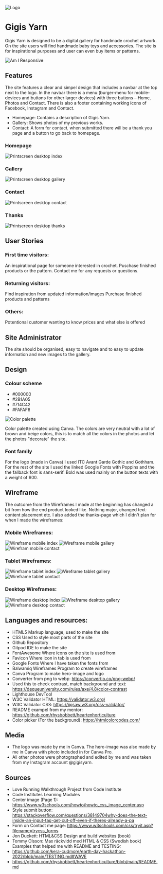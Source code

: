 ![Logo](assets/images/gylogo.webp.webp)

# Gigis Yarn
Gigis Yarn is designed to be a digital gallery for handmade crochet artwork. On the site users will find handmade baby toys and accessories. The site is for inspirational purposes and user can even buy items or patterns. 

![Am I Responsive](assets/img_readme/amiresponsive.png)

## Features
The site features a clear and simpel design that includes a navbar at the top next to the logo. In the navbar there is a menu (burger-menu for mobile-devices and buttons for other larger devices) with three buttons – Home, Photos and Contact. There is also a footer containing working icons of Facebook, Instagram and Contact.  

- Homepage: Contains a description of Gigis Yarn. 
- Gallery: Shows photos of my previous works. 
- Contact: A form for contact, when submitted there will be a thank you page and a button to go back to homepage. 

### Homepage
![Printscreen desktop index](assets/img_readme/print_index.png)

### Gallery 
![Printscreen desktop gallery](assets/img_readme/print_gallery.png)

### Contact
![Printscreen desktop contact](assets/img_readme/print_contact.png)

### Thanks
![Printscreen desktop thanks](assets/img_readme/print_thanks.png)

## User Stories
### First time visitors:
An inspirational page for someone interested in crochet.
Puschase finished products or the pattern. 
Contact me for any requests or questions.

### Returning visitors:
Find inspiration from updated information/images
Purchase finished products and patterns

### Others: 
Potentional customer wanting to know prices and what else is offered


## Site Administrator
The site should be organised, easy to navigate and to easy to update information and new images to the gallery.

## Design
### Colour scheme
- #000000
- #2B1A05
- #714C42
- #FAFAF8

![Color palette](assets/img_readme/gy_palette.png)

Color palette created using Canva.
The colors are very neutral with a lot of brown and beige colors, this is to match all the colors in the photos and let the photos "decorate" the site. 

### Font family
For the logo (made in Canva) I used ITC Avant Garde Gothic and Gothham.
For the rest of the site I used the linked Google Fonts with Poppins and the the fallback font is sans-serif. 
Bold was used mainly on the button texts with a weight of 900. 

## Wireframe
The outcome from the Wireframes I made at the beginning has changed a bit from how the end product looked like. Nothing major, changed text-content placement etc. 
I also added the thanks-page which I didn't plan for when I made the wireframes:

### Mobile Wireframes:
![Wireframe mobile index](assets/img_readme/wfmobile_index.png) 
![Wireframe mobile gallery](assets/img_readme/wfmobile_gallery.png)
![Wirefram mobile contact](assets/img_readme/wfmobile_contact.png)

### Tablet Wireframes:
![Wireframe tablet index](assets/img_readme/wftab_index.png)
![Wireframe tablet gallery](assets/img_readme/wftab_gallery.png)
![Wireframe tablet contact](assets/img_readme/wftab_contact.png)

### Desktop Wireframes:
![Wireframe desktop index](assets/img_readme/wfdesk_index.png)
![Wireframe desktop gallery](assets/img_readme/wfdesk_gallery.png)
![Wireframe desktop contact](assets/img_readme/wfdesk_contact.png)

## Languages and resources:
- HTML5 Markup language, used to make the site 
- CSS Used to style most parts of the site 
- Github Repository 
- Gitpod IDE to make the site 
- FontAwesome Where icons on the site is used from 
- Favicon Where icon in tab is used from 
- Google Fonts Where I have taken the fonts from 
- Balwamiq Wireframes Program to create wireframes 
- Canva Program to make hero-image and logo 
- Converter from png to webp: https://convertio.co/png-webp/
- Used this to check contrast, match background and text: https://dequeuniversity.com/rules/axe/4.8/color-contrast
- Lighthouse DevTool
- W3C Validator HTML: https://validator.w3.org/
- W3C Validator CSS: https://jigsaw.w3.org/css-validator/
- README exampel from my mentor: https://github.com/rhysbobbett/heartenhorticulture
- Color picker (For the background): https://htmlcolorcodes.com/

## Media
- The logo was made by me in Canva. The hero-image was also made by me in Canva with photo included in for Canva Pro. 
- All other photos were photographed and edited by me and was taken from my Instagram account @gigisyarn. 

## Sources
- Love Running Walkthrough Project from Code Institute
- Code Institutes Learning Modules
- Center image (Page 1): https://www.w3schools.com/howto/howto_css_image_center.asp
- Style submit button: https://stackoverflow.com/questions/38149704why-does-the-text-inside-an-input-tag-get-cut-off-even-if-theres-already-a-pa
- Form on Contact me page: https://www.w3schools.com/css/tryit.asp?filename=trycss_forms
- Jon Duckett: HTML&CSS Design and build websites (book)
- Tommy Olsson: Max räckvidd med HTML & CSS (Swedish book)
Examples that helped me with README and TESTING:
- https://github.com/kera-cudmore/earth-day-hackathon-2022/blob/main/TESTING.md#WAVE
- https://github.com/rhysbobbett/heartenhorticulture/blob/main/README.md


